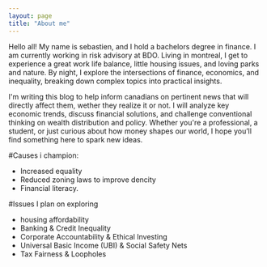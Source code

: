 ```yaml
---
layout: page
title: "About me"
---
```

Hello all! My name is sebastien, and I hold a bachelors degree in finance. I am currently working in risk advisory at BDO. Living in montreal, I get to experience a great work life balance, little housing issues, and loving parks and nature. By night, I explore the intersections of finance, economics, and inequality, breaking down complex topics into practical insights.

I'm writing this blog to help inform canadians on pertinent news that will directly affect them, wether they realize it or not. I will analyze key economic trends, discuss financial solutions, and challenge conventional thinking on wealth distribution and policy. Whether you're a professional, a student, or just curious about how money shapes our world, I hope you’ll find something here to spark new ideas.

#Causes i champion:
- Increased equality
- Reduced zoning laws to improve dencity
- Financial literacy.

#Issues I plan on exploring
- housing affordability
- Banking & Credit Inequality
- Corporate Accountability & Ethical Investing
- Universal Basic Income (UBI) & Social Safety Nets
- Tax Fairness & Loopholes
